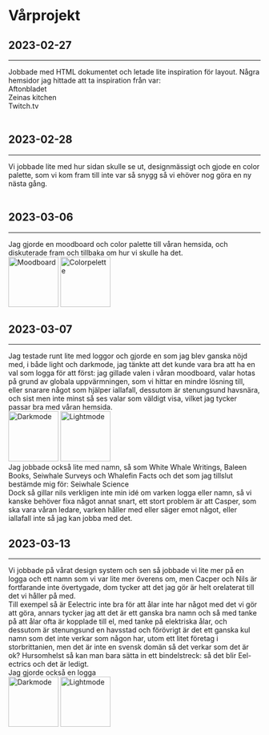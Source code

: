 # Vårprojekt
## 2023-02-27
_________
Jobbade med HTML dokumentet och letade lite inspiration för layout. Några hemsidor jag hittade att ta inspiration från var:<br>
Aftonbladet<br>
Zeinas kitchen<br>
Twitch.tv<br>
<br>
## 2023-02-28
__________
Vi jobbade lite med hur sidan skulle se ut, designmässigt och gjode en color palette, som vi kom fram till inte var så snygg så vi ehöver nog göra en ny nästa gång. <br>
<br> 
## 2023-03-06
__________
Jag gjorde en moodboard och color palette till våran hemsida, och diskuterade fram och tillbaka om hur vi skulle ha det.<br>
<img src="https://cdn.discordapp.com/attachments/1082244469551812689/1082244532910964756/image.png" alt="Moodboard" style="height: 100px; width:auto;"/>
<img src="https://cdn.discordapp.com/attachments/1082244469551812689/1082244590716866560/palette1.png" alt="Colorpelette" style="height: 100px; width:auto;"/>
<br>
## 2023-03-07
_____________
Jag testade runt lite med loggor och gjorde en som jag blev ganska nöjd med, i både light och darkmode, jag tänkte att det kunde vara bra att ha en val som logga för att först: jag gillade valen i våran moodboard, valar hotas på grund av globala uppvärmningen, som vi hittar en mindre lösning till, eller snarare något som hjälper iallafall, dessutom är stenungsund havsnära, och sist men inte minst så ses valar som väldigt visa, vilket jag tycker passar bra med våran hemsida. <br> 
<img src="https://cdn.discordapp.com/attachments/1048165894947360849/1082624328518074489/image.png" alt="Darkmode" style="height: 100px; width:auto;"/>
<img src="https://cdn.discordapp.com/attachments/1048165894947360849/1082624431614066778/image.png" alt="Lightmode" style="height: 100px; width:auto;"/> <br>
Jag jobbade också lite med namn, så som  White Whale Writings, Baleen Books, Seiwhale Surveys och Whalefin Facts
och det som jag tillslut bestämde mig för: Seiwhale Science <br>
Dock så gillar nils verkligen inte min idé om varken logga eller namn, så vi kanske behöver fixa något annat snart, ett stort problem är att Casper, som ska  vara våran ledare,  varken håller med eller säger emot något, eller iallafall inte så jag kan jobba med det. 
<br>
## 2023-03-13
_____________
Vi jobbade på vårat design system och sen så jobbade vi lite mer på en logga och ett namn som vi var lite mer överens om, men Cacper och Nils är fortfarande inte övertygade, dom tycker att det jag gör är helt orelaterat till det vi håller på med. <br>
Till exempel så är Eelectric inte bra för att ålar inte har något med det vi gör att göra, annars tycker jag att det är ett ganska bra namn och så med tanke på att ålar ofta är kopplade till el, med tanke på elektriska ålar, och dessutom är stenungsund en havsstad och förövrigt är det ett ganska kul namn som det inte verkar som någon har, utom ett litet företag i storbrittanien, men det är inte en svensk domän så det verkar som det är ok? Hursomhelst så kan man bara sätta in ett bindelstreck: så det blir Eel-ectrics och det är ledigt. <br>
Jag gjorde också en logga <br>
<img src="https://cdn.discordapp.com/attachments/1082244469551812689/1084799544635699220/image.png" alt="Darkmode" style="height: 100px; width:auto;"/>
<img src="https://cdn.discordapp.com/attachments/1082244469551812689/1084800623914012702/image.png" alt="Lightmode" style="height: 100px; width:auto;"/> <br>
